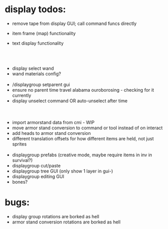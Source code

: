 # display todos:
- remove tape from display GUI; call command funcs directly

- item frame (map) functionality
- text display functionality

</br></br>
- display select wand
- wand materials config?
</br></br>
- /displaygroup setparent gui
- ensure no parent time travel alabama ouroborosing - checking for it currently
- display unselect command OR auto-unselect after time
</br></br></br></br>
- import armorstand data from cmi - WIP
- move armor stand conversion to command or tool instead of on interact
- add heads to armor stand conversion
- different translation offsets for how different items are held, not just sprites
</br></br>
- displaygroup prefabs (creative mode, maybe require items in inv in survival?)
- displaygroup cut/paste
- displaygroup tree GUI (only show 1 layer in gui-)
- displaygroup editing GUI
- bones?


# bugs:
- display group rotations are borked as hell
- armor stand conversion rotations are borked as hell
